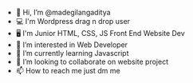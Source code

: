 - 👋 Hi, I’m @madegilangaditya
- 💻 I'm Wordpress drag n drop user
- 🖥 I'm Junior HTML, CSS, JS Front End Website Dev
- 👀 I’m interested in Web Developer
- 🌱 I’m currently learning Javascript
- 💞️ I’m looking to collaborate on website project
- 📫 How to reach me just dm me


<!---
madegilangaditya/madegilangaditya is a ✨ special ✨ repository because its `README.md` (this file) appears on your GitHub profile.
You can click the Preview link to take a look at your changes.
--->

